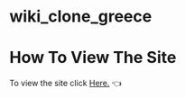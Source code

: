 # wiki_clone_greece

# How To View The Site
To view the site click [Here.](https://yanivfast1.github.io/wiki_clone_greece/) 👈
